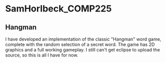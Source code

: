 SamHorlbeck_COMP225
===================

Hangman
-------
I have developed an implementation of the classic "Hangman" word game, complete with the random selection of a secret word. The game has 2D graphics and a full working gameplay. I still can't get eclipse to upload the source, so this is all I have for now.